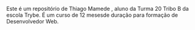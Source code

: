 Este é um repositório de Thiago Mamede , aluno da Turma 20 Tribo B da escola Trybe.
É um curso de 12 mesesde duração para formação de Desenvolvedor Web. 
